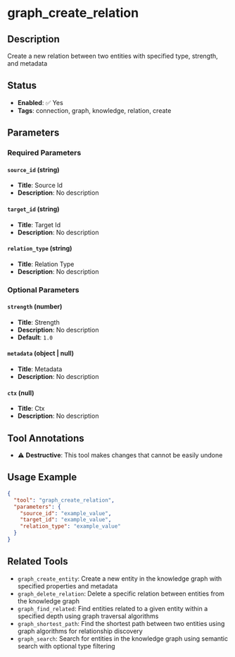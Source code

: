 # graph_create_relation

## Description
Create a new relation between two entities with specified type, strength, and metadata

## Status
- **Enabled**: ✅ Yes
- **Tags**: connection, graph, knowledge, relation, create

## Parameters

### Required Parameters

#### `source_id` (string)
- **Title**: Source Id
- **Description**: No description

#### `target_id` (string)
- **Title**: Target Id
- **Description**: No description

#### `relation_type` (string)
- **Title**: Relation Type
- **Description**: No description

### Optional Parameters

#### `strength` (number)
- **Title**: Strength
- **Description**: No description
- **Default**: `1.0`

#### `metadata` (object | null)
- **Title**: Metadata
- **Description**: No description

#### `ctx` (null)
- **Title**: Ctx
- **Description**: No description

## Tool Annotations

- ⚠️ **Destructive**: This tool makes changes that cannot be easily undone

## Usage Example

```json
{
  "tool": "graph_create_relation",
  "parameters": {
    "source_id": "example_value",
    "target_id": "example_value",
    "relation_type": "example_value"
  }
}
```

## Related Tools

- `graph_create_entity`: Create a new entity in the knowledge graph with specified properties and metadata
- `graph_delete_relation`: Delete a specific relation between entities from the knowledge graph
- `graph_find_related`: Find entities related to a given entity within a specified depth using graph traversal algorithms
- `graph_shortest_path`: Find the shortest path between two entities using graph algorithms for relationship discovery
- `graph_search`: Search for entities in the knowledge graph using semantic search with optional type filtering

